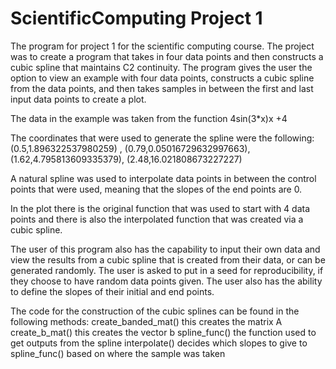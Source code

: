 # ScientificComputing Project 1

The program for project 1 for the scientific
computing course. The project was to create a program
that takes in four data points and then constructs a
cubic spline that maintains C2 continuity.
The program gives the user the option to view an example
with four data points, constructs a cubic spline from
the data points, and then takes samples in between the
first and last input data points to create a plot. 

The data in the example was taken from the function 4sin(3*x)x +4

The coordinates that were used to generate the spline were the following:
(0.5,1.896322537980259) , (0.79,0.05016729632997663),
(1.62,4.795813609335379), (2.48,16.021808673227227)

A natural spline was used to interpolate data points in between the
control points that were used, meaning that the slopes of the
end points are 0.

In the plot there is the original function that was used
to start with 4 data points and there is also the
interpolated function that was created via a cubic spline.

The user of this program also has the capability to 
input their own data and view the results from a cubic
spline that is created from their data, or can be generated
randomly. The user is asked to put in a seed for reproducibility,
if they choose to have random data points given. The user
also has the ability to define the slopes of their initial and
end points.

The code for the construction of the cubic splines
can be found in the following methods:
create_banded_mat() this creates the matrix A
create_b_mat() this creates the vector b
spline_func() the function used to get outputs 
from the spline
interpolate() decides which slopes to give to
spline_func() based on where the sample was taken

